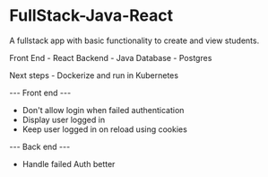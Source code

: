# FullStack-Java-React

A fullstack app with basic functionality to create and view students.

Front End - React
Backend - Java
Database - Postgres

Next steps - Dockerize and run in Kubernetes

--- Front end ---
- Don't allow login when failed authentication
- Display user logged in
- Keep user logged in on reload using cookies

--- Back end ---
- Handle failed Auth better

